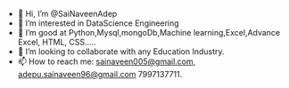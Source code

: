 - 👋 Hi, I’m @SaiNaveenAdep
- 👀 I’m interested in DataScience Engineering
- 🌱 I’m good at Python,Mysql,mongoDb,Machine learning,Excel,Advance Excel, HTML, CSS.....
- 💞️ I’m looking to collaborate with any Education Industry.
- 📫 How to reach me: sainaveen005@gmail.com, adepu.sainaveen96@gmail.com 7997137711.

<!---
SaiNaveenAdep/SaiNaveenAdep is a ✨ special ✨ repository because its `README.md` (this file) appears on your GitHub profile.
You can click the Preview link to take a look at your changes.
--->
